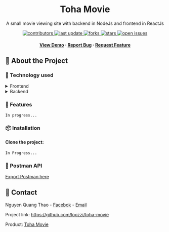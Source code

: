 <div align="center">
	<h1>Toha Movie</h1>
	<p>
		A small movie viewing site with backend in NodeJs and frontend in ReactJs
	</p>
	<!-- Badges -->
	<p>
	<a href="https://github.com/loozzi/toha-movie/graphs/contributors">
		<img src="https://img.shields.io/github/contributors/loozzi/toha-movie" alt="contributors" />
	</a>
	<a href="">
		<img src="https://img.shields.io/github/last-commit/loozzi/toha-movie" alt="last update" />
	</a>
	<a href="https://github.com/loozzi/toha-movie/network/members">
		<img src="https://img.shields.io/github/forks/loozzi/toha-movie" alt="forks" />
	</a>
	<a href="https://github.com/loozzi/toha-movie/stargazers">
		<img src="https://img.shields.io/github/stars/loozzi/toha-movie" alt="stars" />
	</a>
	<a href="https://github.com/loozzi/toha-movie/issues/">
		<img src="https://img.shields.io/github/issues/loozzi/toha-movie" alt="open issues" />
	</a>
	</p>
	
<h4>
	<a href="https://tohamovie.site">View Demo</a>
<span> · </span>
	<a href="https://github.com/loozzi/toha-movie/issues/">Report Bug</a>
<span> · </span>
	<a href="https://github.com/loozzi/toha-movie/issues/">Request Feature</a>
</h4>
</div>

## 🌟 About the Project
### 📑 Technology used
<details>
	<summary>Frontend</summary>
	<ul>
		<li>Updating...</>
	</ul>
</details>

<details>
	<summary>Backend</summary>
	<ul>
		<li><a href="https://nodejs.org/en">NodejS</a></li>
		<li><a href="https://expressjs.com/">ExpressJS</a></li>
		<li><a href="https://jwt.io/">JSON Web Token</a></li>
		<li><a href="https://www.mysql.com/">MySQL</a></li>
		<li>Updating...</li>
	</ul>
</details>

### :dart: Features
	In progress...

### 📦 Installation
#### Clone the project:
	In Progress...

### 📃 Postman API
<a href="https://api.postman.com/collections/20770832-2bc967d7-98ba-49f8-93a1-340e10671c25?access_key=PMAT-01HE8921NF17BMJVZ4RG1YEN7C">Export Postman here</a>

## 🤝 Contact
Nguyen Quang Thao - <a href="https://www.facebook.com/NQT.Loozzii/">Facebok</a> - <a href="mail:thaonq.dev+github@gmail.com">Email</a>

Project link: <a href="https://github.com/loozzi/toha-movie">https://github.com/loozzi/toha-movie</a>

Product: <a href="https://tohamovie.site">Toha Movie</a> 